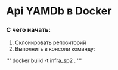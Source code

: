 # Api YAMDb в Docker

### С чего начать:
1. Склонировать репозиторий
2. Выполнить в консоли команду:

'''
docker build -t infra_sp2 .
'''


